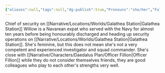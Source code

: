 ```yaml
---
{"aliases":null,"tags":null,"dg-publish":true,"Pronouns":"she/her","Full Name":"Willow","Role":"Chorus","Species":"Navarean","Gender":"Cis Woman","permalink":"/narrative/characters/daedalus-plan/chief-willow/","dgPassFrontmatter":true}
---
```


Chief of security on [[Narrative/Locations/Worlds/Galathea Station\|Galathea Station]] Willow is a Navarean expat who served with the Navy for almost ten years before being honourably discharged and heading up security operations on [[Narrative/Locations/Worlds/Galathea Station\|Galathea Station]]. She's feminine, but this does not mean she's not a very competent and experienced investigator and squad commander. She's close with [[Narrative/Characters/Daedalus Plan/Officer Fillion\|Officer Fillion]] while they do not consider themselves friends, they are good colleagues who play to each other's strengths very well.